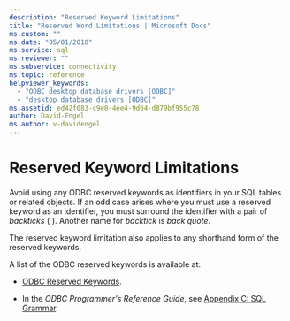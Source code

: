 ```yaml
---
description: "Reserved Keyword Limitations"
title: "Reserved Word Limitations | Microsoft Docs"
ms.custom: ""
ms.date: "05/01/2018"
ms.service: sql
ms.reviewer: ""
ms.subservice: connectivity
ms.topic: reference
helpviewer_keywords: 
  - "ODBC desktop database drivers [ODBC]"
  - "desktop database drivers [ODBC]"
ms.assetid: ed42f083-c9e8-4ee4-9d64-d879bf955c78
author: David-Engel
ms.author: v-davidengel
---
```

# Reserved Keyword Limitations

Avoid using any ODBC reserved keywords as identifiers in your SQL tables or related objects. If an odd case arises where you must use a reserved keyword as an identifier, you must surround the identifier with a pair of *backticks* (`). Another name for *backtick* is *back quote*.

The reserved keyword limitation also applies to any shorthand form of the reserved keywords.

A list of the ODBC reserved keywords is available at:

- [ODBC Reserved Keywords](../reference/appendixes/reserved-keywords.md).

- In the *ODBC Programmer's Reference Guide*, see [Appendix C: SQL Grammar](../reference/appendixes/appendix-c-sql-grammar.md).